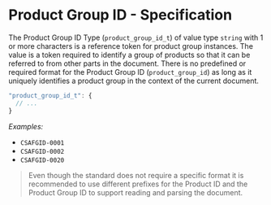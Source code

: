 # Product Group ID - Specification

The Product Group ID Type (`product_group_id_t`) of value type `string` with 1 or more characters is a reference token for product group instances.
The value is a token required to identify a group of products so that it can be referred to from other parts in the document.
There is no predefined or required format for the Product Group ID (`product_group_id`) as long as it uniquely identifies a product group in the context of the current document.

```javascript
"product_group_id_t": {
  // ...
}
```

*Examples:*

* `CSAFGID-0001`
* `CSAFGID-0002`
* `CSAFGID-0020`

> Even though the standard does not require a specific format it is recommended to use different prefixes for the
> Product ID and the Product Group ID to support reading and parsing the document.
